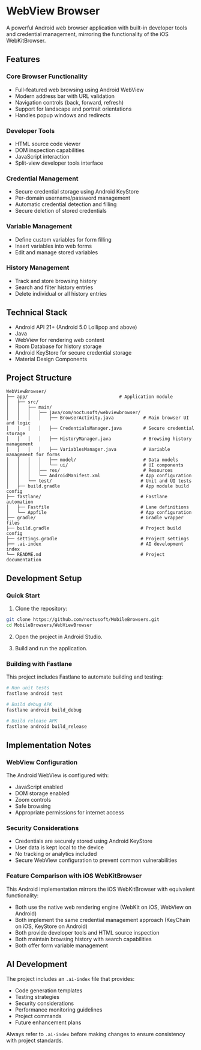 # WebView Browser

A powerful Android web browser application with built-in developer tools and credential management, mirroring the functionality of the iOS WebKitBrowser.

## Features

### Core Browser Functionality

* Full-featured web browsing using Android WebView
* Modern address bar with URL validation
* Navigation controls (back, forward, refresh)
* Support for landscape and portrait orientations
* Handles popup windows and redirects

### Developer Tools

* HTML source code viewer
* DOM inspection capabilities
* JavaScript interaction
* Split-view developer tools interface

### Credential Management

* Secure credential storage using Android KeyStore
* Per-domain username/password management
* Automatic credential detection and filling
* Secure deletion of stored credentials

### Variable Management

* Define custom variables for form filling
* Insert variables into web forms
* Edit and manage stored variables

### History Management

* Track and store browsing history
* Search and filter history entries
* Delete individual or all history entries

## Technical Stack

* Android API 21+ (Android 5.0 Lollipop and above)
* Java
* WebView for rendering web content
* Room Database for history storage
* Android KeyStore for secure credential storage
* Material Design Components

## Project Structure

```plaintext
WebViewBrowser/
├── app/                                  # Application module
│   ├── src/
│   │   ├── main/
│   │   │   ├── java/com/noctusoft/webviewbrowser/
│   │   │   │   ├── BrowserActivity.java           # Main browser UI and logic
│   │   │   │   ├── CredentialsManager.java        # Secure credential storage
│   │   │   │   ├── HistoryManager.java            # Browsing history management
│   │   │   │   ├── VariablesManager.java          # Variable management for forms
│   │   │   │   ├── model/                         # Data models
│   │   │   │   └── ui/                            # UI components
│   │   │   ├── res/                               # Resources
│   │   │   └── AndroidManifest.xml               # App configuration
│   │   └── test/                                 # Unit and UI tests
│   ├── build.gradle                              # App module build config
├── fastlane/                                     # Fastlane automation
│   ├── Fastfile                                  # Lane definitions
│   └── Appfile                                   # App configuration
├── gradle/                                       # Gradle wrapper files
├── build.gradle                                  # Project build config
├── settings.gradle                               # Project settings
├── .ai-index                                     # AI development index
└── README.md                                     # Project documentation
```

## Development Setup

### Quick Start

1. Clone the repository:

```bash
git clone https://github.com/noctusoft/MobileBrowsers.git
cd MobileBrowsers/WebViewBrowser
```

2. Open the project in Android Studio.

3. Build and run the application.

### Building with Fastlane

This project includes Fastlane to automate building and testing:

```bash
# Run unit tests
fastlane android test

# Build debug APK
fastlane android build_debug

# Build release APK
fastlane android build_release
```

## Implementation Notes

### WebView Configuration

The Android WebView is configured with:
- JavaScript enabled
- DOM storage enabled
- Zoom controls
- Safe browsing
- Appropriate permissions for internet access

### Security Considerations

- Credentials are securely stored using Android KeyStore
- User data is kept local to the device
- No tracking or analytics included
- Secure WebView configuration to prevent common vulnerabilities

### Feature Comparison with iOS WebKitBrowser

This Android implementation mirrors the iOS WebKitBrowser with equivalent functionality:
- Both use the native web rendering engine (WebKit on iOS, WebView on Android)
- Both implement the same credential management approach (KeyChain on iOS, KeyStore on Android)
- Both provide developer tools and HTML source inspection
- Both maintain browsing history with search capabilities
- Both offer form variable management

## AI Development

The project includes an `.ai-index` file that provides:
* Code generation templates
* Testing strategies
* Security considerations
* Performance monitoring guidelines
* Project commands
* Future enhancement plans

Always refer to `.ai-index` before making changes to ensure consistency with project standards.
